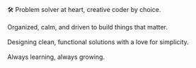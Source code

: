 <br>🛠️ Problem solver at heart, creative coder by choice.</br>
<br>Organized, calm, and driven to build things that matter.</br>
<br>Designing clean, functional solutions with a love for simplicity.</br>
<br>Always learning, always growing.</br>

